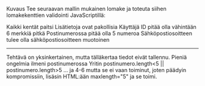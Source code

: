 Kuvaus
Tee seuraavan mallin mukainen lomake ja toteuta siihen lomakekenttien validointi JavaScriptillä:

Kaikki kentät paitsi Lisätietoja ovat pakollisia
Käyttäjä ID pitää olla vähintään 6 merkkiä pitkä
Postinumerossa pitää olla 5 numeroa
Sähköpostiosoitteen tulee olla sähköpostiosoitteen muotoinen


___________________________________________________________________________________________________________________

Tehtävä on yksinkertainen, mutta tälläkertaa tiedot eivät tallennu. Pieniä ongelmia ilmeni postinumerossa 
Yritin postinumero.length<5 || postinumero.length>5 ... ja 4-6 mutta se ei vaan toiminut, joten päädyin kompromissiin, lisäsin HTML:ään maxlength="5" ja se toimi.